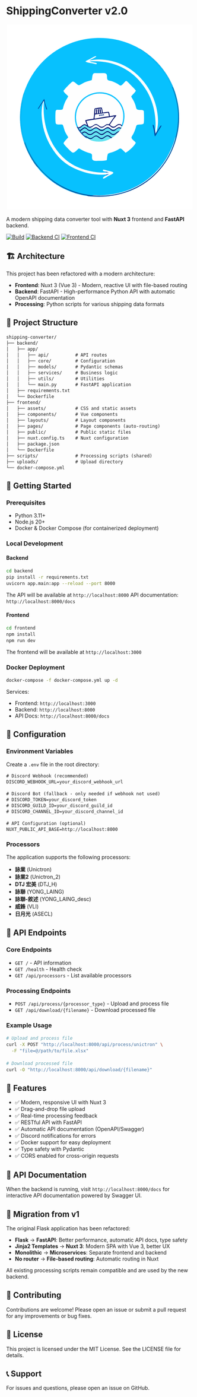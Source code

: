 # ShippingConverter v2.0

<p align="center">
  <img src="frontend/public/shipping-converter-tool-icon.png" alt="Shipping Converter Icon">
</p>

A modern shipping data converter tool with **Nuxt 3** frontend and **FastAPI** backend.

[![Build](https://github.com/wulukewu/shipping-converter/actions/workflows/docker-build.yml/badge.svg)](https://github.com/wulukewu/shipping-converter/actions/workflows/docker-build.yml)
[![Backend CI](https://github.com/wulukewu/shipping-converter/actions/workflows/backend-ci.yml/badge.svg)](https://github.com/wulukewu/shipping-converter/actions/workflows/backend-ci.yml)
[![Frontend CI](https://github.com/wulukewu/shipping-converter/actions/workflows/frontend-ci.yml/badge.svg)](https://github.com/wulukewu/shipping-converter/actions/workflows/frontend-ci.yml)

## 🏗️ Architecture

This project has been refactored with a modern architecture:

- **Frontend**: Nuxt 3 (Vue 3) - Modern, reactive UI with file-based routing
- **Backend**: FastAPI - High-performance Python API with automatic OpenAPI documentation
- **Processing**: Python scripts for various shipping data formats

## 📁 Project Structure

```
shipping-converter/
├── backend/
│   ├── app/
│   │   ├── api/          # API routes
│   │   ├── core/         # Configuration
│   │   ├── models/       # Pydantic schemas
│   │   ├── services/     # Business logic
│   │   ├── utils/        # Utilities
│   │   └── main.py       # FastAPI application
│   ├── requirements.txt
│   └── Dockerfile
├── frontend/
│   ├── assets/           # CSS and static assets
│   ├── components/       # Vue components
│   ├── layouts/          # Layout components
│   ├── pages/            # Page components (auto-routing)
│   ├── public/           # Public static files
│   ├── nuxt.config.ts    # Nuxt configuration
│   ├── package.json
│   └── Dockerfile
├── scripts/              # Processing scripts (shared)
├── uploads/              # Upload directory
└── docker-compose.yml
```

## 🚀 Getting Started

### Prerequisites

- Python 3.11+
- Node.js 20+
- Docker & Docker Compose (for containerized deployment)

### Local Development

#### Backend

```bash
cd backend
pip install -r requirements.txt
uvicorn app.main:app --reload --port 8000
```

The API will be available at `http://localhost:8000`
API documentation: `http://localhost:8000/docs`

#### Frontend

```bash
cd frontend
npm install
npm run dev
```

The frontend will be available at `http://localhost:3000`

### Docker Deployment

```bash
docker-compose -f docker-compose.yml up -d
```

Services:
- Frontend: `http://localhost:3000`
- Backend: `http://localhost:8000`
- API Docs: `http://localhost:8000/docs`

## 🔧 Configuration

### Environment Variables

Create a `.env` file in the root directory:

```env
# Discord Webhook (recommended)
DISCORD_WEBHOOK_URL=your_discord_webhook_url

# Discord Bot (fallback - only needed if webhook not used)
# DISCORD_TOKEN=your_discord_token
# DISCORD_GUILD_ID=your_discord_guild_id
# DISCORD_CHANNEL_ID=your_discord_channel_id

# API Configuration (optional)
NUXT_PUBLIC_API_BASE=http://localhost:8000
```

### Processors

The application supports the following processors:

- **詠業** (Unictron)
- **詠業2** (Unictron_2)
- **DTJ 宏美** (DTJ_H)
- **詠聯** (YONG_LAING)
- **詠聯-敘述** (YONG_LAING_desc)
- **威鋒** (VLI)
- **日月光** (ASECL)

## 📡 API Endpoints

### Core Endpoints

- `GET /` - API information
- `GET /health` - Health check
- `GET /api/processors` - List available processors

### Processing Endpoints

- `POST /api/process/{processor_type}` - Upload and process file
- `GET /api/download/{filename}` - Download processed file

### Example Usage

```bash
# Upload and process file
curl -X POST "http://localhost:8000/api/process/unictron" \
  -F "file=@/path/to/file.xlsx"

# Download processed file
curl -O "http://localhost:8000/api/download/{filename}"
```

## 🎨 Features

- ✅ Modern, responsive UI with Nuxt 3
- ✅ Drag-and-drop file upload
- ✅ Real-time processing feedback
- ✅ RESTful API with FastAPI
- ✅ Automatic API documentation (OpenAPI/Swagger)
- ✅ Discord notifications for errors
- ✅ Docker support for easy deployment
- ✅ Type safety with Pydantic
- ✅ CORS enabled for cross-origin requests

## 📝 API Documentation

When the backend is running, visit `http://localhost:8000/docs` for interactive API documentation powered by Swagger UI.

## 🔄 Migration from v1

The original Flask application has been refactored:

- **Flask** → **FastAPI**: Better performance, automatic API docs, type safety
- **Jinja2 Templates** → **Nuxt 3**: Modern SPA with Vue 3, better UX
- **Monolithic** → **Microservices**: Separate frontend and backend
- **No router** → **File-based routing**: Automatic routing in Nuxt

All existing processing scripts remain compatible and are used by the new backend.

## 🤝 Contributing

Contributions are welcome! Please open an issue or submit a pull request for any improvements or bug fixes.

## 📄 License

This project is licensed under the MIT License. See the LICENSE file for details.

## 📞 Support

For issues and questions, please open an issue on GitHub.
